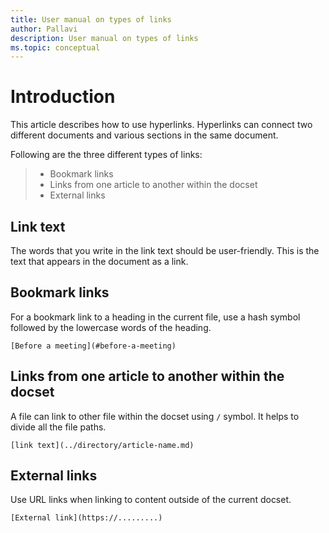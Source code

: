 ```yaml
---
title: User manual on types of links
author: Pallavi
description: User manual on types of links 
ms.topic: conceptual
---
```


# Introduction

This article describes how to use hyperlinks. Hyperlinks can connect two different documents and various sections in the same document.

Following are the three different types of links:

> * Bookmark links
> * Links from one article to another within the docset 
> * External links

## Link text

The words that you write in the link text should be user-friendly. This is the text that appears in the document as a link.

## Bookmark links

For a bookmark link to a heading in the current file, use a hash symbol followed by the lowercase words of the heading.

`[Before a meeting](#before-a-meeting)`

## Links from one article to another within the docset

A file can link to other file within the docset using `/` symbol. It helps to divide all the file paths.

`[link text](../directory/article-name.md)`

## External links

Use URL links when linking to content outside of the current docset.

`[External link](https://.........)`


